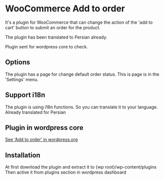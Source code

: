 # WooCommerce Add to order
It's a plugin for WooCommerce that can change the action of the 'add to cart' button to submit an order for the product.

The plugin has been translated to Persian already.

Plugin sent for wordpress core to check.

## Options
The plugin has a page for change default order status. This is page is in the 'Settings' menu.

## Support i18n
The plugin is using i18n functions. So you can translate it to your language.
<br/>Already translated for Persian

## Plugin in wordpress core
[See 'Add to order' in wordpress.org](https://wordpress.org/plugins/add-to-order)

## Installation
At first download the plugin and extract it to {wp root}/wp-content/plugins
<br/>Then active it from plugins section in wordpress dashboard
